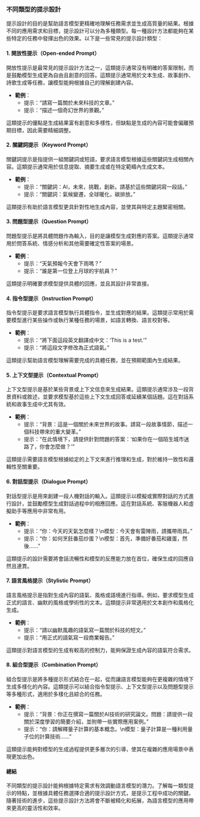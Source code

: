 ### **不同類型的提示設計**

提示設計的目的是幫助語言模型更精確地理解任務需求並生成高質量的結果。根據不同的應用需求和目標，提示設計可以分為多種類型。每一種設計方法都能夠在某些特定的任務中發揮出色的效果。以下是一些常見的提示設計類型：

#### **1. 開放性提示（Open-ended Prompt）**
開放性提示是最常見的提示設計方法之一，這類提示通常沒有明確的答案限制，而是鼓勵模型生成更為自由且創意的回答。這類提示通常用於文本生成、故事創作、詩歌生成等任務，讓模型能夠根據自己的理解創建內容。

- **範例**：
  - 提示：“請寫一篇關於未來科技的文章。”
  - 提示：“描述一個奇幻世界的景觀。”

這類提示的優點是生成結果富有創意和多樣性，但缺點是生成的內容可能會偏離預期目標，因此需要精細調整。

#### **2. 關鍵詞提示（Keyword Prompt）**
關鍵詞提示是指提供一組關鍵詞或短語，要求語言模型根據這些關鍵詞生成相關內容。這類提示通常用於信息提取、摘要生成或在特定範疇內生成文本。

- **範例**：
  - 提示：“關鍵詞：AI，未來，挑戰，創新。請基於這些關鍵詞寫一段話。”
  - 提示：“關鍵詞：氣候變遷，全球暖化，碳排放。”

這類提示有助於語言模型更具針對性地生成內容，並使其與特定主題緊密相關。

#### **3. 問題型提示（Question Prompt）**
問題型提示是將具體問題作為輸入，目的是讓模型生成對應的答案。這類提示通常用於問答系統、情感分析和其他需要確定性答案的場景。

- **範例**：
  - 提示：“天氣預報今天會下雨嗎？”
  - 提示：“誰是第一位登上月球的宇航員？”

這類提示明確要求模型提供具體的回應，並且其設計非常直接。

#### **4. 指令型提示（Instruction Prompt）**
指令型提示是要求語言模型執行具體指令，並生成對應的結果。這類提示常用於需要模型進行某些操作或執行某種任務的場景，如語言轉換、語言校對等。

- **範例**：
  - 提示：“將下面這段英文翻譯成中文：‘This is a test.’”
  - 提示：“將這段文字修改為正式語氣。”

這類提示幫助語言模型理解需要完成的具體任務，並在預期範圍內生成結果。

#### **5. 上下文型提示（Contextual Prompt）**
上下文型提示是基於某些背景或上下文信息來生成結果。這類提示通常涉及一段背景資料或敘述，並要求模型基於這些上下文生成回答或延續某個話題。這在對話系統和故事生成中尤其有效。

- **範例**：
  - 提示：“背景：這是一個關於未來世界的故事。請寫一段故事情節，描述一個科技帶來的重大變革。”
  - 提示：“在此情境下，請提供針對問題的答案：‘如果你在一個陌生城市迷路了，你會怎麼做？’”

這類提示需要語言模型根據給定的上下文來進行推理和生成，對於維持一致性和邏輯性至關重要。

#### **6. 對話型提示（Dialogue Prompt）**
對話型提示是用來創建一段人機對話的輸入。這類提示以模擬或實際對話的方式進行設計，並鼓勵模型生成對話過程中的相應回應。這在對話系統、客服機器人和虛擬助手等應用中非常有用。

- **範例**：
  - 提示：“你：今天的天氣怎麼樣？\n模型：今天會有雷陣雨，請攜帶雨具。”
  - 提示：“你：如何烹飪番茄炒蛋？\n模型：首先，準備好番茄和雞蛋，然後……”

這類提示的設計需要將會話流暢性和模型的反應能力放在首位，確保生成的回應自然且連貫。

#### **7. 語言風格提示（Stylistic Prompt）**
語言風格提示是指對生成內容的語氣、風格或語境進行指導。例如，要求模型生成正式的語言、幽默的風格或學術性的文本。這類提示非常適用於文本創作和風格化生成。

- **範例**：
  - 提示：“請以幽默風趣的語氣寫一篇關於科技的短文。”
  - 提示：“用正式的語氣寫一段商業報告。”

這類提示對語言模型的生成有較高的控制力，能夠保證生成內容的語氣符合需求。

#### **8. 組合型提示（Combination Prompt）**
組合型提示是將多種提示形式結合在一起，從而讓語言模型能夠在更複雜的情境下生成多樣化的內容。這類提示可以結合指令型提示、上下文型提示以及問題型提示等多種形式，適用於多樣化且綜合的任務。

- **範例**：
  - 提示：“背景：你正在撰寫一篇關於AI技術的研究論文。問題：請提供一段關於深度學習的簡要介紹，並附帶一些實際應用案例。”
  - 提示：“你：請解釋量子計算的基本概念。\n模型：量子計算是一種利用量子位的計算技術……”

這類提示能夠對模型的生成過程提供更多層次的引導，使其在複雜的應用場景中表現更加出色。

#### **總結**

不同類型的提示設計能夠根據特定需求有效調動語言模型的潛力。了解每一類型提示的特點，並根據具體任務選擇合適的提示設計方式，是提示工程中成功的關鍵。隨著技術的進步，這些提示設計方法將會不斷被精化和拓展，為語言模型的應用帶來更高的靈活性和效率。